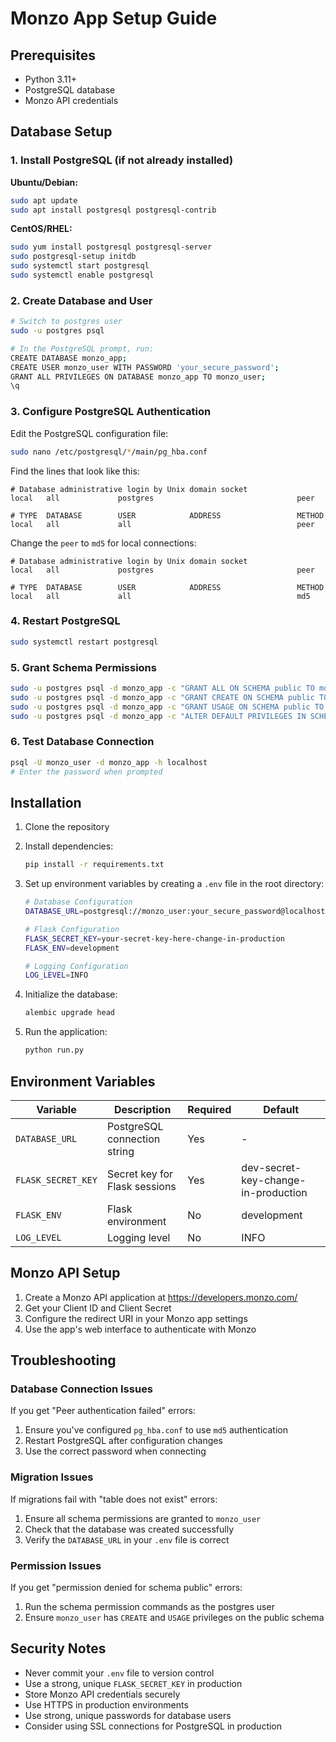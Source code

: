 # Monzo App Setup Guide

## Prerequisites

- Python 3.11+
- PostgreSQL database
- Monzo API credentials

## Database Setup

### 1. Install PostgreSQL (if not already installed)

**Ubuntu/Debian:**
```bash
sudo apt update
sudo apt install postgresql postgresql-contrib
```

**CentOS/RHEL:**
```bash
sudo yum install postgresql postgresql-server
sudo postgresql-setup initdb
sudo systemctl start postgresql
sudo systemctl enable postgresql
```

### 2. Create Database and User

```bash
# Switch to postgres user
sudo -u postgres psql

# In the PostgreSQL prompt, run:
CREATE DATABASE monzo_app;
CREATE USER monzo_user WITH PASSWORD 'your_secure_password';
GRANT ALL PRIVILEGES ON DATABASE monzo_app TO monzo_user;
\q
```

### 3. Configure PostgreSQL Authentication

Edit the PostgreSQL configuration file:
```bash
sudo nano /etc/postgresql/*/main/pg_hba.conf
```

Find the lines that look like this:
```
# Database administrative login by Unix domain socket
local   all             postgres                                peer

# TYPE  DATABASE        USER            ADDRESS                 METHOD
local   all             all                                     peer
```

Change the `peer` to `md5` for local connections:
```
# Database administrative login by Unix domain socket
local   all             postgres                                peer

# TYPE  DATABASE        USER            ADDRESS                 METHOD
local   all             all                                     md5
```

### 4. Restart PostgreSQL
```bash
sudo systemctl restart postgresql
```

### 5. Grant Schema Permissions

```bash
sudo -u postgres psql -d monzo_app -c "GRANT ALL ON SCHEMA public TO monzo_user;"
sudo -u postgres psql -d monzo_app -c "GRANT CREATE ON SCHEMA public TO monzo_user;"
sudo -u postgres psql -d monzo_app -c "GRANT USAGE ON SCHEMA public TO monzo_user;"
sudo -u postgres psql -d monzo_app -c "ALTER DEFAULT PRIVILEGES IN SCHEMA public GRANT ALL ON TABLES TO monzo_user;"
```

### 6. Test Database Connection

```bash
psql -U monzo_user -d monzo_app -h localhost
# Enter the password when prompted
```

## Installation

1. Clone the repository
2. Install dependencies:
   ```bash
   pip install -r requirements.txt
   ```

3. Set up environment variables by creating a `.env` file in the root directory:
   ```bash
   # Database Configuration
   DATABASE_URL=postgresql://monzo_user:your_secure_password@localhost/monzo_app
   
   # Flask Configuration
   FLASK_SECRET_KEY=your-secret-key-here-change-in-production
   FLASK_ENV=development
   
   # Logging Configuration
   LOG_LEVEL=INFO
   ```

4. Initialize the database:
   ```bash
   alembic upgrade head
   ```

5. Run the application:
   ```bash
   python run.py
   ```

## Environment Variables

| Variable | Description | Required | Default |
|----------|-------------|----------|---------|
| `DATABASE_URL` | PostgreSQL connection string | Yes | - |
| `FLASK_SECRET_KEY` | Secret key for Flask sessions | Yes | dev-secret-key-change-in-production |
| `FLASK_ENV` | Flask environment | No | development |
| `LOG_LEVEL` | Logging level | No | INFO |

## Monzo API Setup

1. Create a Monzo API application at https://developers.monzo.com/
2. Get your Client ID and Client Secret
3. Configure the redirect URI in your Monzo app settings
4. Use the app's web interface to authenticate with Monzo

## Troubleshooting

### Database Connection Issues

If you get "Peer authentication failed" errors:
1. Ensure you've configured `pg_hba.conf` to use `md5` authentication
2. Restart PostgreSQL after configuration changes
3. Use the correct password when connecting

### Migration Issues

If migrations fail with "table does not exist" errors:
1. Ensure all schema permissions are granted to `monzo_user`
2. Check that the database was created successfully
3. Verify the `DATABASE_URL` in your `.env` file is correct

### Permission Issues

If you get "permission denied for schema public" errors:
1. Run the schema permission commands as the postgres user
2. Ensure `monzo_user` has `CREATE` and `USAGE` privileges on the public schema

## Security Notes

- Never commit your `.env` file to version control
- Use a strong, unique `FLASK_SECRET_KEY` in production
- Store Monzo API credentials securely
- Use HTTPS in production environments
- Use strong, unique passwords for database users
- Consider using SSL connections for PostgreSQL in production 